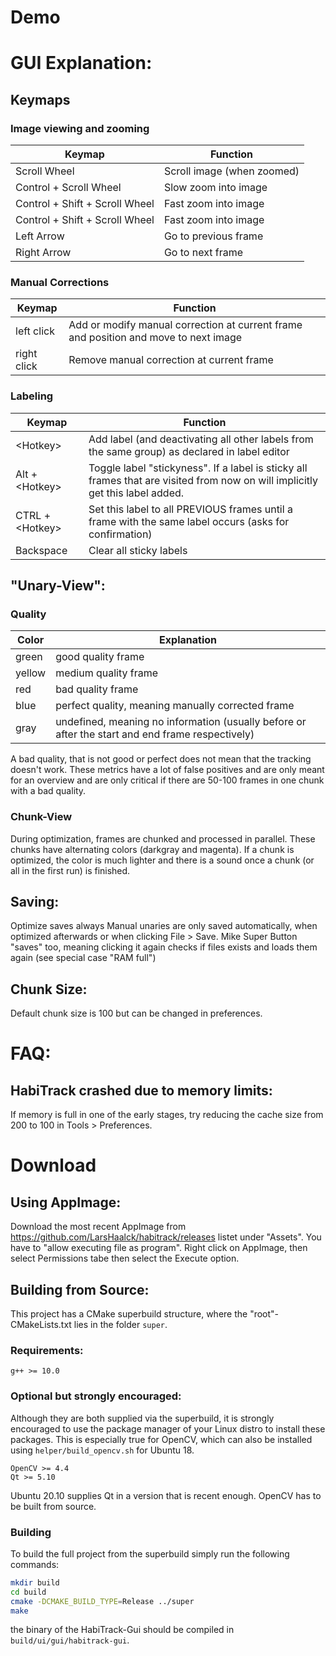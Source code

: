 # Demo

# GUI Explanation:

## Keymaps

### Image viewing and zooming
Keymap                         | Function
--------                       | -------------
Scroll Wheel                   | Scroll image (when zoomed)
Control + Scroll Wheel         | Slow zoom into image
Control + Shift + Scroll Wheel | Fast zoom into image
Control + Shift + Scroll Wheel | Fast zoom into image
Left Arrow                     | Go to previous frame
Right Arrow                    | Go to next frame

### Manual Corrections

Keymap      | Function
--------    | -------------
left click  | Add or modify manual correction at current frame and position and move to next image
right click | Remove manual correction at current frame

### Labeling

Keymap            | Function
--------          | -------------
\<Hotkey\>        | Add label (and deactivating all other labels from the same group) as declared in label editor
Alt + \<Hotkey\>  | Toggle label "stickyness". If a label is sticky all frames that are visited from now on will implicitly get this label added.
CTRL + \<Hotkey\> | Set this label to all PREVIOUS frames until a frame with the same label occurs (asks for confirmation)
Backspace         | Clear all sticky labels


## "Unary-View":
### Quality
Color    | Explanation
-------- | -------------
green    | good quality frame
yellow   | medium quality frame
red      | bad quality frame
blue     | perfect quality, meaning manually corrected frame
gray     | undefined, meaning no information (usually before or after the start and end frame respectively)

A bad quality, that is not good or perfect does not mean that the tracking doesn't work.
These metrics have a lot of false positives and are only meant for an overview and are only critical if there are 50-100 frames in one chunk with a bad quality.

### Chunk-View
During optimization, frames are chunked and processed in parallel.
These chunks have alternating colors (darkgray and magenta).
If a chunk is optimized, the color is much lighter and there is a sound once a chunk (or all in the first run) is finished.

## Saving:
Optimize saves always
Manual unaries are only saved automatically, when optimized afterwards or when clicking File > Save.
Mike Super Button "saves" too, meaning clicking it again checks if files exists and loads them again (see special case "RAM full")

## Chunk Size:
Default chunk size is 100 but can be changed in preferences.

# FAQ:
## HabiTrack crashed due to memory limits:
If memory is full in one of the early stages, try reducing the cache size from 200 to 100 in Tools > Preferences.

# Download
## Using AppImage:
Download the most recent AppImage from https://github.com/LarsHaalck/habitrack/releases listet under "Assets". You have to "allow executing file as program".  Right click on AppImage, then select Permissions tabe then select the Execute option. 

## Building from Source:
This project has a CMake superbuild structure, where the "root"-CMakeLists.txt lies in the folder `super`.

### Requirements:
```
g++ >= 10.0
```

### Optional but strongly encouraged:
Although they are both supplied via the superbuild, it is strongly encouraged to use the package manager of your Linux distro to install these packages.
This is especially true for OpenCV, which can also be installed using `helper/build_opencv.sh` for Ubuntu 18.

```
OpenCV >= 4.4
Qt >= 5.10
```

Ubuntu 20.10 supplies Qt in a version that is recent enough.
OpenCV has to be built from source.

### Building
To build the full project from the superbuild simply run the following commands:

```bash
mkdir build
cd build
cmake -DCMAKE_BUILD_TYPE=Release ../super
make
```
the binary of the HabiTrack-Gui should be compiled in `build/ui/gui/habitrack-gui`.
